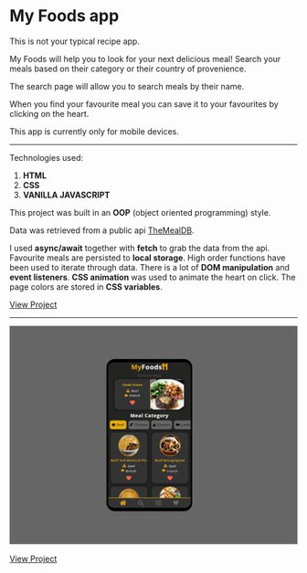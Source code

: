 # My Foods app 

This is not your typical recipe app. 

My Foods will help you to look for your next delicious meal! Search your meals based on their category or their country of provenience. 

The search page will allow you to search meals by their name.

When you find your favourite meal you can save it to your favourites by clicking on the heart.

This app is currently only for mobile devices.

---

Technologies used:

1. **HTML**
2. **CSS**
3. **VANILLA JAVASCRIPT**

This project was built in an **OOP** (object oriented programming) style. 

Data was retrieved from a public api [TheMealDB](https://www.themealdb.com/api.php).

I used **async/await** together with **fetch** to grab the data from the api. Favourite meals are persisted to **local storage**. High order functions have been used to iterate through data. There is a lot of **DOM manipulation** and **event listeners**. **CSS animation** was used to animate the heart on click. The page colors are stored in **CSS variables**.

[View Project](https://philiphinch.github.io/my-foods-app/)

---

![Preview Image](images/preview1.png)

[View Project](https://philiphinch.github.io/my-foods-app/)
